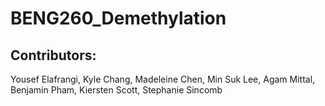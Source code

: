 # BENG260_Demethylation

## Contributors: 
Yousef Elafrangi, Kyle Chang, Madeleine Chen, Min Suk Lee, Agam Mittal, Benjamin Pham, Kiersten Scott, Stephanie Sincomb

